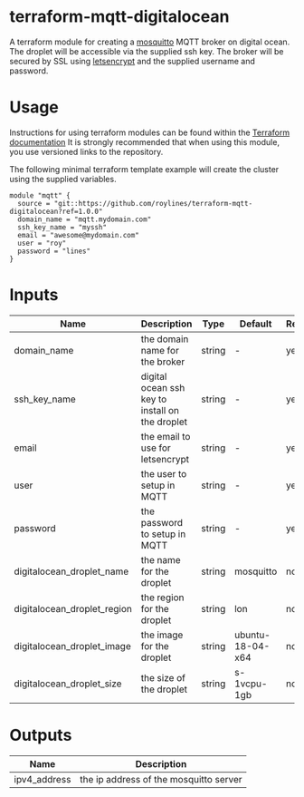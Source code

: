 # terraform-mqtt-digitalocean
A terraform module for creating a [mosquitto](https://mosquitto.org/) MQTT broker on digital ocean. 
The droplet will be accessible via the supplied ssh key. 
The broker will be secured by SSL using [letsencrypt](https://letsencrypt.org) and the supplied username and password.

# Usage 
Instructions for using terraform modules can be found within the [Terraform documentation](https://www.terraform.io/docs/modules/usage.html)
It is strongly recommended that when using this module, you use versioned links to the repository.

The following minimal terraform template example will create the cluster using the supplied variables.
```
module "mqtt" {
  source = "git::https://github.com/roylines/terraform-mqtt-digitalocean?ref=1.0.0"
  domain_name = "mqtt.mydomain.com"
  ssh_key_name = "myssh"
  email = "awesome@mydomain.com"
  user = "roy"
  password = "lines"
}
```

# Inputs
| Name | Description | Type | Default | Required |
| ------------- | ------------- | ------------- | ------------- | ------------- | 
| domain_name | the domain name for the broker | string | - | yes |
| ssh_key_name | digital ocean ssh key to install on the droplet | string| - | yes |
| email | the email to use for letsencrypt | string| - | yes |
| user | the user to setup in MQTT | string | - | yes |
| password | the password to setup in MQTT | string | - | yes |
| digitalocean_droplet_name | the name for the droplet | string | mosquitto | no |
| digitalocean_droplet_region | the region for the droplet | string | lon | no |
| digitalocean_droplet_image | the image for the droplet | string | ubuntu-18-04-x64 | no |
| digitalocean_droplet_size | the size of the droplet | string | s-1vcpu-1gb | no |

# Outputs
| Name | Description |
| ------------- | ------------- |
| ipv4_address | the ip address of the mosquitto server |
